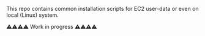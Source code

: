 This repo contains common installation scripts for EC2 user-data or even on local (Linux) system.

⚠️⚠️⚠️⚠️ Work in progress ⚠️⚠️⚠️⚠️
